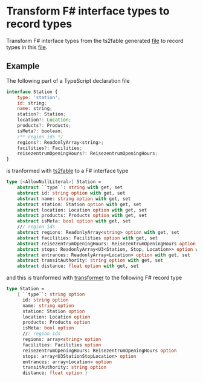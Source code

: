 # Transform F# interface types to record types

Transform F# interface types from the ts2fable generated [file](https://github.com/bergmannjg/hafas-client-fable/blob/master/src/HafasClientTypes.fs) to record types in this [file](../Types-Hafas.fs).

## Example

The following part of a TypeScript declaration file

```js
interface Station {
    type: 'station';
    id: string;
    name: string;
    station?: Station;
    location?: Location;
    products?: Products;
    isMeta?: boolean;
    /** region ids */
    regions?: ReadonlyArray<string>;
    facilities?: Facilities;
    reisezentrumOpeningHours?: ReisezentrumOpeningHours;
}
```

is tranformed with [ts2fable](https://github.com/fable-compiler/ts2fable) to a F# interface type

```fsharp
type [<AllowNullLiteral>] Station =
    abstract ``type``: string with get, set
    abstract id: string option with get, set
    abstract name: string option with get, set
    abstract station: Station option with get, set
    abstract location: Location option with get, set
    abstract products: Products option with get, set
    abstract isMeta: bool option with get, set
    /// region ids
    abstract regions: ReadonlyArray<string> option with get, set
    abstract facilities: Facilities option with get, set
    abstract reisezentrumOpeningHours: ReisezentrumOpeningHours option with get, set
    abstract stops: ReadonlyArray<U3<Station, Stop, Location>> option with get, set
    abstract entrances: ReadonlyArray<Location> option with get, set
    abstract transitAuthority: string option with get, set
    abstract distance: float option with get, set
```

and this is tranformed with [transformer](./src/transformer) to the following F# record type

```fsharp
type Station =
    { ``type``: string option
      id: string option
      name: string option
      station: Station option
      location: Location option
      products: Products option
      isMeta: bool option
      /// region ids
      regions: array<string> option
      facilities: Facilities option
      reisezentrumOpeningHours: ReisezentrumOpeningHours option
      stops: array<U3StationStopLocation> option
      entrances: array<Location> option
      transitAuthority: string option
      distance: float option }
```